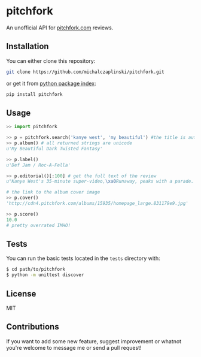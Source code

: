 pitchfork
=========
An unofficial API for [pitchfork.com](http://www.pitchfork.com) reviews.


Installation
------------
You can either clone this repository:

```sh
git clone https://github.com/michalczaplinski/pitchfork.git
```
or get it from [python package index](https://pypi.python.org/pypi):

```sh
pip install pitchfork
```

Usage
-----
```python
>> import pitchfork

>> p = pitchfork.search('kanye west', 'my beautiful') #the title is autocompleted
>> p.album() # all returned strings are unicode
u'My Beautiful Dark Twisted Fantasy'

>> p.label()
u'Def Jam / Roc-A-Fella'

>> p.editorial()[:100] # get the full text of the review
u"Kanye West's 35-minute super-video,\xa0Runaway, peaks with a parade. Fireworks flash while red hoods ma"

# the link to the album cover image
>> p.cover()
'http://cdn4.pitchfork.com/albums/15935/homepage_large.831179e9.jpg'

>> p.score()
10.0
# pretty overrated IMHO!
```


Tests
-----

You can run the basic tests located in the ``tests`` directory with:
```sh
$ cd path/to/pitchfork
$ python -m unittest discover
```

License
-------
MIT


Contributions
-------------
If you want to add some new feature, suggest improvement or whatnot you're welcome to message me or send a pull request!
